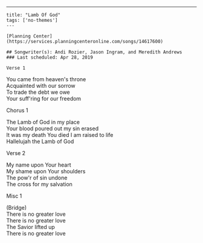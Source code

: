 ---
    title: "Lamb Of God"
    tags: ['no-themes']
    ---

    [Planning Center](https://services.planningcenteronline.com/songs/14617600)

    ## Songwriter(s): Andi Rozier, Jason Ingram, and Meredith Andrews
    ### Last scheduled: Apr 28, 2019          

    Verse 1  
  
You came from heaven's throne  
Acquainted with our sorrow  
To trade the debt we owe  
Your suff'ring for our freedom  
  
Chorus 1  
  
The Lamb of God in my place  
Your blood poured out my sin erased  
It was my death You died I am raised to life  
Hallelujah the Lamb of God  
  
Verse 2  
  
My name upon Your heart  
My shame upon Your shoulders  
The pow'r of sin undone  
The cross for my salvation  
  
Misc 1  
  
(Bridge)  
There is no greater love  
There is no greater love  
The Savior lifted up  
There is no greater love
    